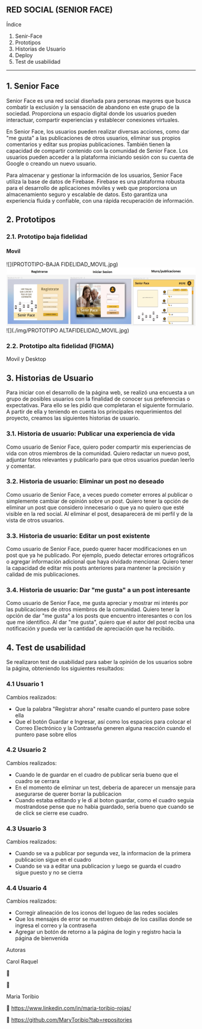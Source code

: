 RED SOCIAL 
(SENIOR FACE)
-------------------------------------------------------------------------------------------------------------------------------------
Índice
1. Senir-Face
2. Prototipos
3. Historias de Usuario
4. Deploy
5. Test de usabilidad
 
-------------------------------------------------------------------------------------------------------------------------------------

## 1. Senior Face
Senior Face es una red social diseñada para personas mayores que busca combatir la exclusión y la sensación de abandono en este grupo de la sociedad. Proporciona un espacio digital donde los usuarios pueden interactuar, compartir experiencias y establecer conexiones virtuales.

En Senior Face, los usuarios pueden realizar diversas acciones, como dar "me gusta" a las publicaciones de otros usuarios, eliminar sus propios comentarios y editar sus propias publicaciones. También tienen la capacidad de compartir contenido con la comunidad de Senior Face. Los usuarios pueden acceder a la plataforma iniciando sesión con su cuenta de Google o creando un nuevo usuario.

Para almacenar y gestionar la información de los usuarios, Senior Face utiliza la base de datos de Firebase. Firebase es una plataforma robusta para el desarrollo de aplicaciones móviles y web que proporciona un almacenamiento seguro y escalable de datos. Esto garantiza una experiencia fluida y confiable, con una rápida recuperación de información.

## 2. Prototipos
### 2.1. Prototipo baja fidelidad
#### Movil 
![](PROTOTIPO-BAJA FIDELIDAD_MOVIL.jpg)
![](PROTOTIPO-ALTAFIDELIDAD_DESKTOP.jpg)
![](./img/PROTOTIPO ALTAFIDELIDAD_MOVIL.jpg)







### 2.2. Prototipo alta fidelidad (FIGMA)
Movil y Desktop








## 3. Historias de Usuario
Para iniciar con el desarrollo de la página web, se realizó una encuesta a un grupo de posibles usuarios con la finalidad de conocer sus preferencias o expectativas. Para ello se les pidió que completaran el siguiente formulario. A partir de ella y teniendo en cuenta los principales requerimientos del proyecto, creamos las siguientes historias de usuario.


### 3.1. Historia de usuario: Publicar una experiencia de vida
Como usuario de Senior Face, quiero poder compartir mis experiencias de vida con otros miembros de la comunidad. Quiero redactar un nuevo post, adjuntar fotos relevantes y publicarlo para que otros usuarios puedan leerlo y comentar.

### 3.2. Historia de usuario: Eliminar un post no deseado
Como usuario de Senior Face, a veces puedo cometer errores al publicar o simplemente cambiar de opinión sobre un post. Quiero tener la opción de eliminar un post que considero innecesario o que ya no quiero que esté visible en la red social. Al eliminar el post, desaparecerá de mi perfil y de la vista de otros usuarios.

### 3.3. Historia de usuario: Editar un post existente
Como usuario de Senior Face, puedo querer hacer modificaciones en un post que ya he publicado. Por ejemplo, puedo detectar errores ortográficos o agregar información adicional que haya olvidado mencionar. Quiero tener la capacidad de editar mis posts anteriores para mantener la precisión y calidad de mis publicaciones.

### 3.4. Historia de usuario: Dar "me gusta" a un post interesante
Como usuario de Senior Face, me gusta apreciar y mostrar mi interés por las publicaciones de otros miembros de la comunidad. Quiero tener la opción de dar "me gusta" a los posts que encuentro interesantes o con los que me identifico. Al dar "me gusta", quiero que el autor del post reciba una notificación y pueda ver la cantidad de apreciación que ha recibido.




## 4. Test de usabilidad
Se realizaron test de usabilidad para saber la opinión de los usuarios sobre la página, obteniendo los siguientes resultados:

### 4.1 Usuario 1 
Cambios realizados:

* Que la palabra "Registrar ahora" resalte cuando el puntero pase sobre ella
* Que el botón Guardar e Ingresar, así como los espacios para colocar el Correo Electrónico y la Contraseña generen alguna reacción cuando el puntero pase sobre ellos


### 4.2 Usuario 2 
Cambios realizados:

* Cuando le de guardar en el cuadro de publicar seria bueno que el cuadro se cerrara
* En el momento de eliminar un test, deberia de aparecer un mensaje para asegurarse de querer borrar la publicacion
* Cuando estaba editando y le di al boton guardar, como el cuadro seguia mostrandose pense que no habia guardado, seria bueno que cuando se de click se cierre ese cuadro.

### 4.3 Usuario 3 
Cambios realizados:

* Cuando se va a publicar por segunda vez, la informacion de la primera publicacion sigue en el cuadro
* Cuando se va a editar una publicacion y luego se guarda el cuadro sigue puesto y no se cierra

### 4.4 Usuario 4 
Cambios realizados:

* Corregir alineación de los iconos del logueo de las redes sociales
* Que los mensajes de error se muestren debajo de los casillas donde se ingresa el correo y la contraseña
* Agregar un botón de retorno a la página de login y registro hacia la página de bienvenida


Autoras

Carol Raquel

🧰 

👾 

Maria Toribio

🧰 https://www.linkedin.com/in/maria-toribio-rojas/

👾 https://github.com/MaryToribio?tab=repositories

